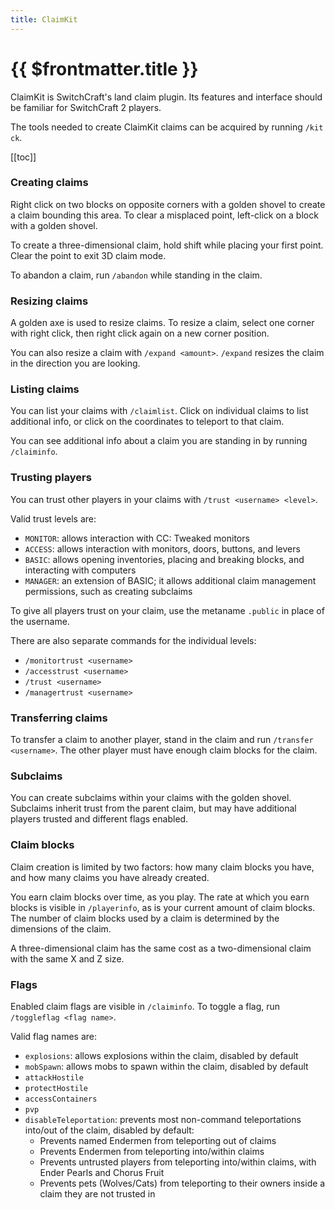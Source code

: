 ```yaml
---
title: ClaimKit
---
```


# {{ $frontmatter.title }}

ClaimKit is SwitchCraft's land claim plugin. Its features and interface should be familiar for SwitchCraft 2 players.

The tools needed to create ClaimKit claims can be acquired by running `/kit ck`.

[[toc]]

### Creating claims

Right click on two blocks on opposite corners with a golden shovel to create a claim bounding this area.
To clear a misplaced point, left-click on a block with a golden shovel.

To create a three-dimensional claim, hold shift while placing your first point. Clear the point to exit 3D claim mode.

To abandon a claim, run `/abandon` while standing in the claim.

### Resizing claims

A golden axe is used to resize claims.
To resize a claim, select one corner with right click, then right click again on a new corner position.

You can also resize a claim with `/expand <amount>`.
`/expand` resizes the claim in the direction you are looking.

### Listing claims

You can list your claims with `/claimlist`.
Click on individual claims to list additional info, or click on the coordinates to teleport to that claim.

You can see additional info about a claim you are standing in by running `/claiminfo`.

### Trusting players

You can trust other players in your claims with `/trust <username> <level>`.

Valid trust levels are:

- `MONITOR`: allows interaction with CC: Tweaked monitors
- `ACCESS`: allows interaction with monitors, doors, buttons, and levers
- `BASIC`: allows opening inventories, placing and breaking blocks, and interacting with computers
- `MANAGER`: an extension of BASIC; it allows additional claim management permissions, such as creating subclaims

To give all players trust on your claim, use the metaname `.public` in place of the username.

There are also separate commands for the individual levels:

- `/monitortrust <username>`
- `/accesstrust <username>`
- `/trust <username>`
- `/managertrust <username>`

### Transferring claims

To transfer a claim to another player, stand in the claim and run `/transfer <username>`.
The other player must have enough claim blocks for the claim.

### Subclaims

You can create subclaims within your claims with the golden shovel.
Subclaims inherit trust from the parent claim, but may have additional players trusted and different flags enabled.

### Claim blocks

Claim creation is limited by two factors: how many claim blocks you have, and how many claims you have already created.

You earn claim blocks over time, as you play.
The rate at which you earn blocks is visible in `/playerinfo`, as is your current amount of claim blocks.
The number of claim blocks used by a claim is determined by the dimensions of the claim.

A three-dimensional claim has the same cost as a two-dimensional claim with the same X and Z size.

### Flags

Enabled claim flags are visible in `/claiminfo`.
To toggle a flag, run `/toggleflag <flag name>`.

Valid flag names are:

- `explosions`: allows explosions within the claim, disabled by default
- `mobSpawn`: allows mobs to spawn within the claim, disabled by default
- `attackHostile`
- `protectHostile`
- `accessContainers`
- `pvp`
- `disableTeleportation`: prevents most non-command teleportations into/out of the claim, disabled by default:
  - Prevents named Endermen from teleporting out of claims
  - Prevents Endermen from teleporting into/within claims
  - Prevents untrusted players from teleporting into/within claims, with Ender Pearls and Chorus Fruit
  - Prevents pets (Wolves/Cats) from teleporting to their owners inside a claim they are not trusted in
